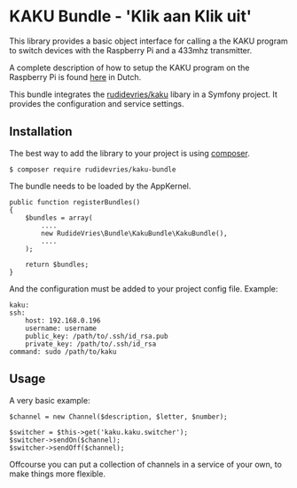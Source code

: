 # KAKU Bundle - 'Klik aan Klik uit'

This library provides a basic object interface for calling a the KAKU program to switch devices with the Raspberry Pi and a 433mhz transmitter.

A complete description of how to setup the KAKU program on the Raspberry Pi is found [here](http://weejewel.tweakblogs.net/blog/8665/lampen-schakelen-met-een-raspberry-pi.html) in Dutch.

This bundle integrates the [rudidevries/kaku](https://github.com/rudidevries/kaku) libary in a Symfony project. It provides the configuration and service settings.


## Installation
The best way to add the library to your project is using [composer](http://getcomposer.org).

	$ composer require rudidevries/kaku-bundle
	
The bundle needs to be loaded by the AppKernel.

	public function registerBundles()
    {
        $bundles = array(
    		....
    		new RudideVries\Bundle\KakuBundle\KakuBundle(),
    		....
    	);    
    	
    	return $bundles;
    }
	
And the configuration must be added to your project config file. Example:

	kaku:
    ssh:
        host: 192.168.0.196
        username: username
        public_key: /path/to/.ssh/id_rsa.pub
        private_key: /path/to/.ssh/id_rsa
    command: sudo /path/to/kaku

	
## Usage

A very basic example:

	$channel = new Channel($description, $letter, $number);

    $switcher = $this->get('kaku.kaku.switcher');
    $switcher->sendOn($channel);
    $switcher->sendOff($channel);
    
Offcourse you can put a collection of channels in a service of your own, to make things more flexible.